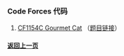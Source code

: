 ### Code Forces 代码

1. [CF1154C Gourmet Cat](https://coderbreakplus.github.io/website/mycode/CodeForces/1154C/) （[题目链接](https://codeforces.ml/problemset/problem/1154/C)）

#### [返回上一页](https://coderbreakplus.github.io/website/mycode/)
